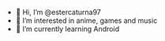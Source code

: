 - 👋 Hi, I’m @estercaturna97
- 👀 I’m interested in anime, games and music
- 🌱 I’m currently learning Android

<!---
estercaturna97/estercaturna97 is a ✨ special ✨ repository because its `README.md` (this file) appears on your GitHub profile.
You can click the Preview link to take a look at your changes.
--->
